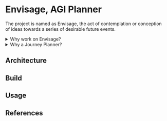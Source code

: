 # Envisage, AGI Planner

The project is named as Envisage, the act of contemplation or conception of ideas 
towards a series of desirable future events.

<details>
<summary>Why work on Envisage?</summary>

An artificial general intelligence (AGI) system needs to be able to envision new ideas, 
contemplate on known knowledge, and revise the ideas based time, place, and circumstances.

To better understand and resolve the challenges involved in building an AI Agent for such
a repetitive yet innovative general task, I'm going to begin by implementing a useful 
journey planner, and then formalize and generalize the Agent for different tasks that involve
complex planning and execution.

</details>

<details>
<summary>Why a Journey Planner?</summary>

My partner and I like to travel and have great experiences, and I believe the key 
to a great experience is to think about a comfortable plan ahead of time that is robust
to uncertainties. The plan may not be perfect, but every great plan leads to further 
greatly planned journeys. And, learning to build a great plan is data driven, and a kind
of Reinforcement Learning Problem, which triggers me to improve my pre-journey efforts to 
build a better plan next time. 

Additionally, although there are a lot of resources online, a great plan is highly personal 
and needs meticulous planning again and again. I believe this would be useful for many to 
ease their planning and journey and would improve our collective experience.

Thus, a journey planner first, so that I can offload and create journey plans ahead of time
and at scale!

</details>

## Architecture

## Build 

## Usage

## References

